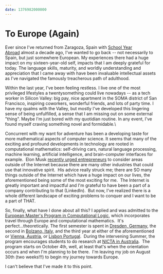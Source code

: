 ```yaml
---
date: 1376982000000
---
```



To Europe (Again)
=================

Ever since I've returned from Zaragoza, Spain with [School Year
Abroad](http://www.sya.org/) almost a decade ago, I've wanted to go back
-- not necessarily to Spain, but just somewhere European. My experiences
there had a huge impact on my sixteen-year-old self, impacts that I am
deeply grateful for today. The language skills, maturity, and worldly
understanding and appreciation that I came away with have been
invaluable intellectual assets as I've navigated the
famously treacherous path of adulthood.

Within the last year, I've been feeling restless. I live one of the most
privileged lifestyles a twentysomething could live nowadays -- as a tech
worker in Silicon Valley: big pay, nice apartment in the SOMA district
of San Francisco, inspiring coworkers, wonderful friends, and lots of
party time. I have my qualms with the Valley, but mostly I've developed
this lingering sense of being unfulfilled, a sense that I am missing out
on some external "thing". Maybe I'm just bored with my quotidian
routine. In any event, I've found myself craving something novel and
formidable.\

Concurrent with my want for adventure has been a developing taste for
more mathematical aspects of computer science. It seems that many of the
exciting and profound developments in technology are rooted in
computational mathematics: self-driving cars, natural language
processing, machine learning, artificial intelligence, and
brain-computer interfaces for example.  Elon Musk [recently
urged entrepreneurs](http://allthingsd.com/20130529/elon-musks-plea-to-internet-entrepreneurs-do-something-different/) to
consider areas outside of the Internet because there are many other
industries that could use that innovative spirit.  His advice really
struck me; there are SO many things outside of the Internet which have a
huge impact on our lives, the aforementioned being some of the most
exciting for me.  The Internet is greatly important and impactful and
I'm grateful to have been a part of a company contributing to that
(LinkedIn).  But now, I've realized there is a whole different landscape
of exciting problems to conquer and I want to be a part of THAT.

So, finally, what have I done about all this? I applied and was admitted
to the [European Master's Program in Computational
Logic](http://www.emcl-study.eu/), which incorporates travel through
Europe and computational mathematics.  It's perfect...theoretically. The
first semester is spent in [Dresden, Germany](http://tu-dresden.de/en),
the second in [Bolzano,
Italy](http://www.unibz.it/en/public/university/default.html), and the
third year at either of the aforementioned or [Vienna,
Austria](http://www.tuwien.ac.at/en/), or [Lisbon
Portugal](http://www.unl.pt/en/).  During the intervening Summer, the
program encourages students to do research at [NICTA in
Australia](http://www.nicta.com.au/).  The program starts on October
4th, well, at least that's when the orientation occurs and when I'm
planning to be there.  I'm leaving my job on August 30th (two weeks!!!)
to begin my journey towards Europe.

I can't believe that I've made it to this point.

